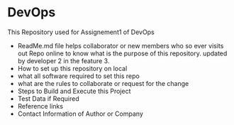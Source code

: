 # DevOps
This Repository used for Assignement1 of DevOps

- ReadMe.md file helps collaborator or new members who so ever visits out Repo online to know what is the purpose of this repository. updated by developer 2 in the feature 3.
- How to set up this repository on local
- what all software required to set this repo
- what are the rules to collaborate or request for the change
- Steps to Build and Execute this Project
- Test Data if Required
- Reference links
- Contact Information of Author or Company
